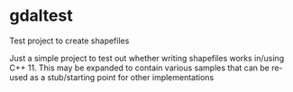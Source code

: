 # gdaltest
Test project to create shapefiles

Just a simple project to test out whether writing shapefiles works in/using C++ 11.
This may be expanded to contain various samples that can be re-used as a stub/starting point for other implementations
